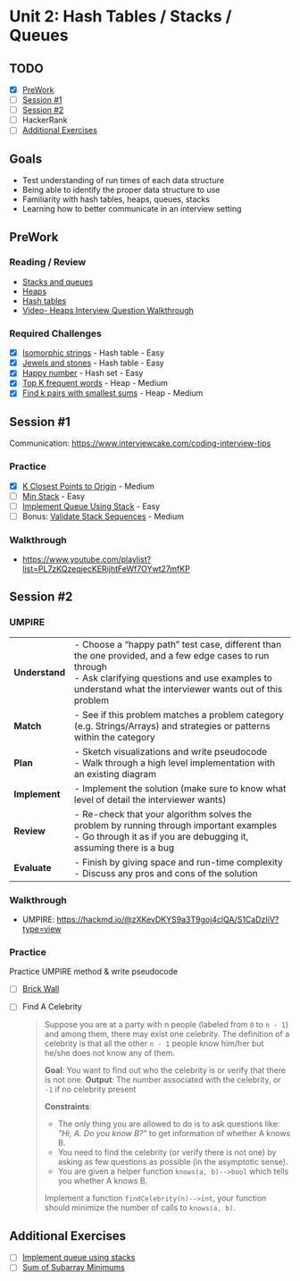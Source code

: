 # Unit 2: Hash Tables / Stacks / Queues

## TODO

- [x] [PreWork](#PreWork)
- [ ] [Session #1](#Session-1)
- [ ] [Session #2](#Session-2)
- [ ] HackerRank
- [ ] [Additional Exercises](#Additional-Exercises)

## Goals
- Test understanding of run times of each data structure
- Being able to identify the proper data structure to use
- Familiarity with hash tables, heaps, queues, stacks
- Learning how to better communicate in an interview setting
  
## PreWork
### Reading / Review

- <a href="https://guides.codepath.org/compsci/Stacks-and-Queues">Stacks and queues</a>
- <a href="https://guides.codepath.org/compsci/Heaps">Heaps</a>
- <a href="https://guides.codepath.org/compsci/Hash-Tables">Hash tables</a>
- <a href="https://www.youtube.com/playlist?list=PL7zKQzeqjecKERijhtFeWf7OYwt27mfKP">Video- Heaps Interview Question Walkthrough</a>

### Required Challenges
- [x] <a href="https://leetcode.com/problems/isomorphic-strings/description/">Isomorphic strings</a> - Hash table - Easy
- [x] <a href="https://leetcode.com/problems/jewels-and-stones/description/">Jewels and stones</a> - Hash table - Easy
- [x] <a href="https://leetcode.com/problems/happy-number/description/">Happy number</a> - Hash set - Easy
- [x] <a href="https://leetcode.com/problems/top-k-frequent-words/description/">Top K frequent words</a> - Heap - Medium
- [x] <a href="https://leetcode.com/problems/find-k-pairs-with-smallest-sums/description/">Find k pairs with smallest sums</a> - Heap - Medium

## Session #1
Communication: https://www.interviewcake.com/coding-interview-tips

### Practice
- [x] [K Closest Points to Origin](https://leetcode.com/problems/k-closest-points-to-origin/) - Medium
- [ ] [Min Stack](https://leetcode.com/problems/min-stack/) - Easy
- [ ] [Implement Queue Using Stack](https://leetcode.com/problems/implement-queue-using-stacks/) - Easy
- [ ] Bonus: [Validate Stack Sequences](https://leetcode.com/problems/validate-stack-sequences/) - Medium
  
### Walkthrough
- https://www.youtube.com/playlist?list=PL7zKQzeqjecKERijhtFeWf7OYwt27mfKP
  
## Session #2
### UMPIRE
|||
|-|-|
| **Understand** | - Choose a “happy path” test case, different than the one provided, and a few edge cases to run through <br />- Ask clarifying questions and use examples to understand what the interviewer wants out of this problem |
| **Match** | - See if this problem matches a problem category (e.g. Strings/Arrays) and strategies or patterns within the category |
| **Plan** | - Sketch visualizations and write pseudocode <br />- Walk through a high level implementation with an existing diagram
| **Implement** | - Implement the solution (make sure to know what level of detail the interviewer wants) |
| **Review** | - Re-check that your algorithm solves the problem by running through important examples<br />- Go through it as if you are debugging it, assuming there is a bug
| **Evaluate** | - Finish by giving space and run-time complexity <br/>- Discuss any pros and cons of the solution
### Walkthrough
- UMPIRE: https://hackmd.io/@zXKevDKYS9a3T9goj4clQA/S1CaDzIiV?type=view
### Practice
Practice UMPIRE method & write pseudocode
- [ ] [Brick Wall](https://leetcode.com/problems/brick-wall/)
- [ ] Find A Celebrity
  > Suppose you are at a party with n people (labeled from `0` to `n - 1`) and among them, there may exist one celebrity. The definition of a celebrity is that all the other `n - 1` people know him/her but he/she does not know any of them.    
  >
  > **Goal**: You want to find out who the celebrity is or verify that there is not one.
  > **Output**: The number associated with the celebrity, or `-1` if no celebrity present
  >
  >**Constraints**:
  >- The only thing you are allowed to do is to ask questions like: *"Hi, A. Do you know B?"* to get information of whether A knows B. 
  >- You need to find the celebrity (or verify there is not one) by asking as few questions as possible (in the asymptotic sense).  
  >- You are given a helper function `knows(a, b)-->bool` which tells you whether A knows B. 
  > 
  > Implement a function `findCelebrity(n)-->int`, your function should minimize the number of calls to `knows(a, b)`.
  

## Additional Exercises
- [ ] [Implement queue using stacks](https://leetcode.com/problems/implement-queue-using-stacks/description/)
- [ ] [Sum of Subarray Minimums](https://leetcode.com/problems/sum-of-subarray-minimums/)
